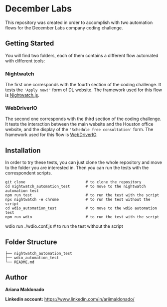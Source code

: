 # December Labs
This repository was created in order to accomplish with two automation flows for the December Labs company coding challenge.

## Getting Started
You will find two folders, each of them contains a different flow automated with different tools:

### Nightwatch
The first one corresponds with the fourth section of the coding challenge. It tests the ``'Apply now!'`` form of DL website.
The framework used for this flow is [Nightwatch.js](https://nightwatchjs.org/).

### WebDriverIO
The second one corresponds with the third section of the coding challenge. It tests the interaction between the main website and the Houston office website, and the display of the ``'Schedule free consultation'`` form.
The framework used for this flow is [WebDriverIO](https://webdriver.io/).

## Installation
In order to try these tests, you can just clone the whole repository and move to the folder you are interested in. Then you can run the tests with the correspondent scripts.

    git clone                           # to clone the repository
    cd nightwatch_automation_test       # to move to the nightwatch automation test
    npm run test                        # to run the test with the script
    npx nightwatch -e chrome            # to run the test without the script
    cd wdio_automation_test             # to move to the wdio automation test
    npm run wdio                        # to run the test with the script
wdio run ./wdio.conf.js                 # to run the test without the script

## Folder Structure

    ├── nightwatch_automation_test
    ├── wdio_automation_test
    └── README.md

## Author

**Ariana Maldonado**

**Linkedin account:** https://www.linkedin.com/in/ariimaldonado/